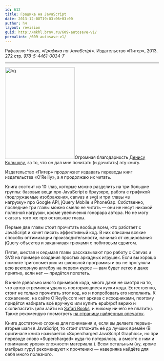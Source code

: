 ```yaml
---
id: 612
title: Графика на JavaScript
date: 2013-12-08T19:03:06+03:00
author: h4
layout: revision
guid: http://mkhl.brnv.ru/609-autosave-v1/
permalink: /609-autosave-v1/
---
```

Рафаэлло Чекко, «_Графика на JavaScript_». Издательство «Питер», 2013. 272 стр. _978-5-4461-0034-7_

* * *

[<img class="alignnone size-medium wp-image-611" alt="lrg" src="http://mkhl.brnv.ru/wp-content/uploads/2013/12/lrg-228x300.jpg" width="228" height="300" srcset="https://mkhl.brnv.ru/wp-content/uploads/2013/12/lrg-228x300.jpg 228w, https://mkhl.brnv.ru/wp-content/uploads/2013/12/lrg.jpg 500w" sizes="(max-width: 228px) 100vw, 228px" />](http://mkhl.brnv.ru/wp-content/uploads/2013/12/lrg.jpg)Огромная благодарность [Денису Кольцову](https://twitter.com/mistadikay), за то, что он дал мне почитать (и дочитать) эту книгу.

Издательство «Питер» продолжает издавать переводы книг издательства «O&#8217;Reilly», а я продолжаю их читать.

Книга состоит из 10 глав, которые можно разделить на три большие группы: базовые вещи про JavaScript в браузере, работа с графикой (подгружаемые изображения, canvas и svg) и три главы «в нагрузку» про Google API, jQuery Mobile и PhoneGap. Собственно, последние три главы можно смело не читать — они не несут никакой полезной нагрузки, кроме увеличения гонорара автора. Но не могу сказать того же про остальные главы.

Первые две главы стоит прочитать вообще всем, кто работает с JavaScript и хочет писать эффективный код. В них описаны всякие способы оптимизации производительности, начиная от кеширования jQuery-объектов и заканчивая трюками с побитовым сдвигом.

Пятая, шестая и седьмая главы рассказывают про работу с Canvas и SVG на примере создания простых аркадных игрушек. Если вы хорошо помните тригонометрию из школьной программы и вы не прогуляли всю векторную алгебру на первом курсе — вам будет легко и даже приятно, если нет &#8212; придётся попотеть.

В книге довольно много примеров кода, много даже не смотря на то, что автор стремился удалять повторяющиеся куски кода. Естественно, стоит не только прочитать этот код, но и попробовать его исполнить. К сожалению, на сайте O&#8217;Reylly.com нет архива с исходниками, поэтому придётся набирать всё вручную или купить epub/pdf верию и скопипастить (или зайти на [Safari Books](http://my.safaribooksonline.com/9781449311162?portal=oreilly&cid=orm-cat-readnow-9781449311162)  и никому ничего не платить). Также рекомендую посмотреть [на страницу найденных опечаток](http://www.oreilly.com/catalog/errata.csp?isbn=0636920013044).

Книга достаточно сложна для понимания и, если вы делаете первые-вторые шаги в JavaScript, то стоит отложить её до лучших времён (В оригинале книга называется «Supercharged JavaScript Graphics», но при переводе слово «Supercharged» куда-то потерялось, а вместе с ним и понимание уровня сложности материала.). Всем остальным (ну, кроме матёрых гуру) рекомендуют к прочтению — наверняка найдёте для себя много полезного.